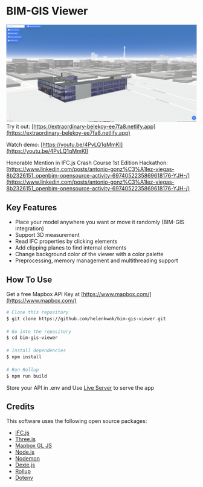 # BIM-GIS Viewer

![img](BIM-GIS.png)
Try it out: [https://extraordinary-belekoy-ee7fa8.netlify.app](https://extraordinary-belekoy-ee7fa8.netlify.app)

Watch demo: [https://youtu.be/4PvLQ1qMmKI](https://youtu.be/4PvLQ1qMmKI)

Honorable Mention in IFC.js Crash Course 1st Edition Hackathon: [https://www.linkedin.com/posts/antonio-gonz%C3%A1lez-viegas-8b2326151_openbim-opensource-activity-6974052235869618176-YJH-/](https://www.linkedin.com/posts/antonio-gonz%C3%A1lez-viegas-8b2326151_openbim-opensource-activity-6974052235869618176-YJH-/)

## Key Features

- Place your model anywhere you want or move it randomly (BIM-GIS integration)
- Support 3D measurement
- Read IFC properties by clicking elements
- Add clipping planes to find internal elements
- Change background color of the viewer with a color palette
- Preprocessing, memory management and multithreading support

## How To Use

Get a free Mapbox API Key at [https://www.mapbox.com/](https://www.mapbox.com/)

```bash
# Clone this repository
$ git clone https://github.com/helenkwok/bim-gis-viewer.git

# Go into the repository
$ cd bim-gis-viewer

# Install dependencies
$ npm install

# Run Rollup
$ npm run build
```

Store your API in .env and Use [Live Server](https://marketplace.visualstudio.com/items?itemName=ritwickdey.LiveServer) to serve the app

## Credits

This software uses the following open source packages:

- [IFC.js](https://ifcjs.github.io/info/)
- [Three.js](https://threejs.org/)
- [Mapbox GL JS](https://www.mapbox.com/mapbox-gljs)
- [Node.js](https://nodejs.org/)
- [Nodemon](https://nodemon.io/)
- [Dexie.js](https://dexie.org/)
- [Rollup](https://rollupjs.org/guide/en/)
- [Dotenv](https://dotenv.org/)
